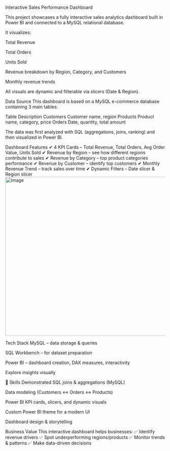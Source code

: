  Interactive Sales Performance Dashboard

This project showcases a fully interactive sales analytics dashboard built in Power BI and connected to a MySQL relational database.

It visualizes:

Total Revenue

Total Orders

Units Sold

Revenue breakdown by Region, Category, and Customers

Monthly revenue trends

All visuals are dynamic and filterable via slicers (Date & Region).

Data Source
This dashboard is based on a MySQL e-commerce database containing 3 main tables:

Table	Description
Customers	Customer name, region
Products	Product name, category, price
Orders	Date, quantity, total amount

The data was first analyzed with SQL (aggregations, joins, ranking) and then visualized in Power BI.

 Dashboard Features
✔ 4 KPI Cards – Total Revenue, Total Orders, Avg Order Value, Units Sold
✔ Revenue by Region – see how different regions contribute to sales
✔ Revenue by Category – top product categories performance
✔ Revenue by Customer – identify top customers
✔ Monthly Revenue Trend – track sales over time
✔ Dynamic Filters – Date slicer & Region slicer
<img width="924" height="500" alt="image" src="https://github.com/user-attachments/assets/bda8dd9a-c12c-4bf4-926d-215afe1717dc" />


 Tech Stack
MySQL – data storage & queries

SQL Workbench – for dataset preparation

Power BI – dashboard creation, DAX measures, interactivity


Explore insights visually

🧠 Skills Demonstrated
SQL joins & aggregations (MySQL)

Data modeling (Customers ↔ Orders ↔ Products)

Power BI KPI cards, slicers, and dynamic visuals

Custom Power BI theme for a modern UI

Dashboard design & storytelling

 Business Value
This interactive dashboard helps businesses:
✅ Identify revenue drivers
✅ Spot underperforming regions/products
✅ Monitor trends & patterns
✅ Make data-driven decisions



